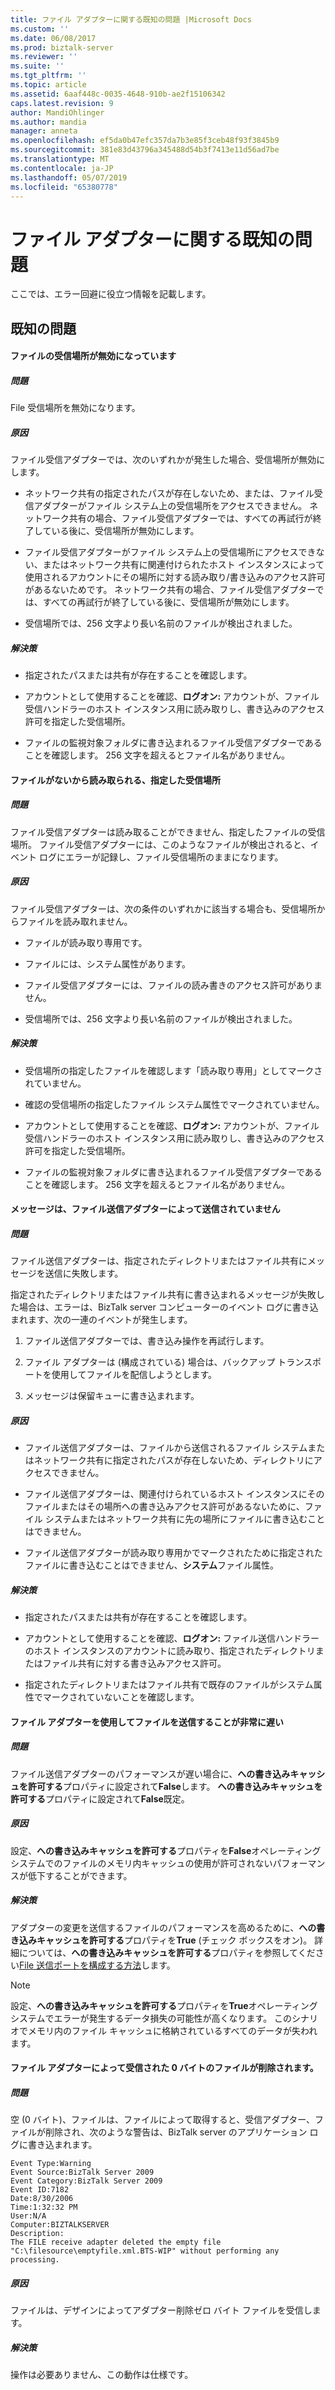 ```yaml
---
title: ファイル アダプターに関する既知の問題 |Microsoft Docs
ms.custom: ''
ms.date: 06/08/2017
ms.prod: biztalk-server
ms.reviewer: ''
ms.suite: ''
ms.tgt_pltfrm: ''
ms.topic: article
ms.assetid: 6aaf448c-0035-4648-910b-ae2f15106342
caps.latest.revision: 9
author: MandiOhlinger
ms.author: mandia
manager: anneta
ms.openlocfilehash: ef5da0b47efc357da7b3e85f3ceb48f93f3845b9
ms.sourcegitcommit: 381e83d43796a345488d54b3f7413e11d56ad7be
ms.translationtype: MT
ms.contentlocale: ja-JP
ms.lasthandoff: 05/07/2019
ms.locfileid: "65380778"
---
```

# <a name="known-issues-with-the-file-adapter"></a>ファイル アダプターに関する既知の問題
ここでは、エラー回避に役立つ情報を記載します。  
  
## <a name="known-issues"></a>既知の問題  
  
#### <a name="a-file-receive-location-is-disabled"></a>ファイルの受信場所が無効になっています  
  
##### <a name="problem"></a>問題  
 File 受信場所を無効になります。  
  
##### <a name="cause"></a>原因  
 ファイル受信アダプターでは、次のいずれかが発生した場合、受信場所が無効にします。  
  
-   ネットワーク共有の指定されたパスが存在しないため、または、ファイル受信アダプターがファイル システム上の受信場所をアクセスできません。 ネットワーク共有の場合、ファイル受信アダプターでは、すべての再試行が終了している後に、受信場所が無効にします。  
  
-   ファイル受信アダプターがファイル システム上の受信場所にアクセスできない、またはネットワーク共有に関連付けられたホスト インスタンスによって使用されるアカウントにその場所に対する読み取り/書き込みのアクセス許可があるないためです。 ネットワーク共有の場合、ファイル受信アダプターでは、すべての再試行が終了している後に、受信場所が無効にします。  
  
-   受信場所では、256 文字より長い名前のファイルが検出されました。  
  
##### <a name="resolution"></a>解決策  
  
-   指定されたパスまたは共有が存在することを確認します。  
  
-   アカウントとして使用することを確認、**ログオン:** アカウントが、ファイル受信ハンドラーのホスト インスタンス用に読み取りし、書き込みのアクセス許可を指定した受信場所。  
  
-   ファイルの監視対象フォルダに書き込まれるファイル受信アダプターであることを確認します。 256 文字を超えるとファイル名がありません。  
  
#### <a name="files-are-not-being-read-from-the-specified-receive-location"></a>ファイルがないから読み取られる、指定した受信場所  
  
##### <a name="problem"></a>問題  
 ファイル受信アダプターは読み取ることができません、指定したファイルの受信場所。 ファイル受信アダプターには、このようなファイルが検出されると、イベント ログにエラーが記録し、ファイル受信場所のままになります。  
  
##### <a name="cause"></a>原因  
 ファイル受信アダプターは、次の条件のいずれかに該当する場合も、受信場所からファイルを読み取れません。  
  
-   ファイルが読み取り専用です。  
  
-   ファイルには、システム属性があります。  
  
-   ファイル受信アダプターには、ファイルの読み書きのアクセス許可がありません。  
  
-   受信場所では、256 文字より長い名前のファイルが検出されました。  
  
##### <a name="resolution"></a>解決策  
  
-   受信場所の指定したファイルを確認します「読み取り専用」としてマークされていません。  
  
-   確認の受信場所の指定したファイル システム属性でマークされていません。  
  
-   アカウントとして使用することを確認、**ログオン:** アカウントが、ファイル受信ハンドラーのホスト インスタンス用に読み取りし、書き込みのアクセス許可を指定した受信場所。  
  
-   ファイルの監視対象フォルダに書き込まれるファイル受信アダプターであることを確認します。 256 文字を超えるとファイル名がありません。  
  
#### <a name="messages-are-not-being-sent-by-the-file-send-adapter"></a>メッセージは、ファイル送信アダプターによって送信されていません  
  
##### <a name="problem"></a>問題  
 ファイル送信アダプターは、指定されたディレクトリまたはファイル共有にメッセージを送信に失敗します。  
  
 指定されたディレクトリまたはファイル共有に書き込まれるメッセージが失敗した場合は、エラーは、BizTalk server コンピューターのイベント ログに書き込まれます、次の一連のイベントが発生します。  
  
1.  ファイル送信アダプターでは、書き込み操作を再試行します。  
  
2.  ファイル アダプターは (構成されている) 場合は、バックアップ トランスポートを使用してファイルを配信しようとします。  
  
3.  メッセージは保留キューに書き込まれます。  
  
##### <a name="cause"></a>原因  
  
-   ファイル送信アダプターは、ファイルから送信されるファイル システムまたはネットワーク共有に指定されたパスが存在しないため、ディレクトリにアクセスできません。  
  
-   ファイル送信アダプターは、関連付けられているホスト インスタンスにそのファイルまたはその場所への書き込みアクセス許可があるないために、ファイル システムまたはネットワーク共有に先の場所にファイルに書き込むことはできません。  
  
-   ファイル送信アダプターが読み取り専用かでマークされたために指定されたファイルに書き込むことはできません、**システム**ファイル属性。  
  
##### <a name="resolution"></a>解決策  
  
-   指定されたパスまたは共有が存在することを確認します。  
  
-   アカウントとして使用することを確認、**ログオン:** ファイル送信ハンドラーのホスト インスタンスのアカウントに読み取り、指定されたディレクトリまたはファイル共有に対する書き込みアクセス許可。  
  
-   指定されたディレクトリまたはファイル共有で既存のファイルがシステム属性でマークされていないことを確認します。  
  
#### <a name="sending-a-file-using-the-file-adapter-is-very-slow"></a>ファイル アダプターを使用してファイルを送信することが非常に遅い  
  
##### <a name="problem"></a>問題  
 ファイル送信アダプターのパフォーマンスが遅い場合に、**への書き込みキャッシュを許可する**プロパティに設定されて**False**します。 **への書き込みキャッシュを許可する**プロパティに設定されて**False**既定。  
  
##### <a name="cause"></a>原因  
 設定、**への書き込みキャッシュを許可する**プロパティを**False**オペレーティング システムでのファイルのメモリ内キャッシュの使用が許可されないパフォーマンスが低下することができます。  
  
##### <a name="resolution"></a>解決策  
 アダプターの変更を送信するファイルのパフォーマンスを高めるために、**への書き込みキャッシュを許可する**プロパティを**True** (チェック ボックスをオン)。 詳細については、**への書き込みキャッシュを許可する**プロパティを参照してください[File 送信ポートを構成する方法](http://msdn.microsoft.com/library/d801c5b7-da0a-4228-af0c-c2d450c251a9)します。  
  
> [!NOTE]
>  設定、**への書き込みキャッシュを許可する**プロパティを**True**オペレーティング システムでエラーが発生するデータ損失の可能性が高くなります。 このシナリオでメモリ内のファイル キャッシュに格納されているすべてのデータが失われます。  
  
#### <a name="zero-byte-files-received-by-the-file-adapter-are-deleted"></a>ファイル アダプターによって受信された 0 バイトのファイルが削除されます。  
  
##### <a name="problem"></a>問題  
 空 (0 バイト)、ファイルは、ファイルによって取得すると、受信アダプター、ファイルが削除され、次のような警告は、BizTalk server のアプリケーション ログに書き込まれます。  
  
```  
Event Type:Warning  
Event Source:BizTalk Server 2009  
Event Category:BizTalk Server 2009   
Event ID:7182  
Date:8/30/2006  
Time:1:32:32 PM  
User:N/A  
Computer:BIZTALKSERVER  
Description:  
The FILE receive adapter deleted the empty file "C:\filesource\emptyfile.xml.BTS-WIP" without performing any processing.  
```  
  
##### <a name="cause"></a>原因  
 ファイルは、デザインによってアダプター削除ゼロ バイト ファイルを受信します。  
  
##### <a name="resolution"></a>解決策  
 操作は必要ありません、この動作は仕様です。